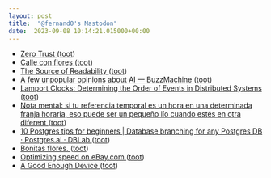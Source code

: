 ```yaml
---
layout: post
title:  "@fernand0's Mastodon"
date:  2023-09-08 10:14:21.015000+00:00
---
```

*  [Zero Trust ](https://www.windley.com/archives/2023/08/zero_trust.shtm) ([toot](https://mastodon.social/@fernand0/111028998046597959))
*  [Calle con flores ](https://www.flickr.com/photos/fernand0/53159035958) ([toot](https://mastodon.social/@fernand0/111028983453320215))
*  [
The Source of Readability
 ](https://loup-vaillant.fr/articles/source-of-readabilit) ([toot](https://mastodon.social/@fernand0/111028730704630611))
*  [A few unpopular opinions about AI — BuzzMachine ](https://buzzmachine.com/2023/08/21/a-few-unpopular-opinions-about-ai) ([toot](https://mastodon.social/@fernand0/111028499786230107))
*  [Lamport Clocks: Determining the Order of Events in Distributed Systems  ](https://medium.com/outreach-prague/lamport-clocks-determining-the-order-of-events-in-distributed-systems-41a9a8489177) ([toot](https://mastodon.social/@fernand0/111028291073443883))
*  [Nota mental: si tu referencia temporal es un hora en una determinada franja horaria, eso puede ser un pequeño lío cuando estés en otra diferent ](https://mastodon.social/@fernand0/111028126729056315) ([toot](https://mastodon.social/@fernand0/111028126729056315))
*  [10 Postgres tips for beginners \| Database branching for any Postgres DB · Postgres.ai · DBLab ](https://postgres.ai/blog/20230722-10-postgres-tips-for-beginner) ([toot](https://mastodon.social/@fernand0/111025121825661790))
*  [Bonitas flores. ](https://avecesunafoto.wordpress.com/2023/09/07/bonitas-flores) ([toot](https://mastodon.social/@fernand0/111024991534083247))
*  [Optimizing speed on eBay.com  ](https://medium.com/@addyosmani/shopping-for-speed-on-ebay-com-6229711d7573) ([toot](https://mastodon.social/@fernand0/111024890246598231))
*  [A Good Enough Device ](https://www.workfutures.io/p/a-good-enough-devic) ([toot](https://mastodon.social/@fernand0/111024520386170116))

